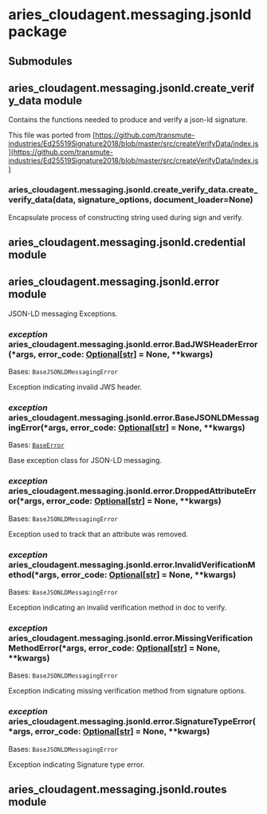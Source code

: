 # aries_cloudagent.messaging.jsonld package

## Submodules

## aries_cloudagent.messaging.jsonld.create_verify_data module

Contains the functions needed to produce and verify a json-ld signature.

This file was ported from
[https://github.com/transmute-industries/Ed25519Signature2018/blob/master/src/createVerifyData/index.js](https://github.com/transmute-industries/Ed25519Signature2018/blob/master/src/createVerifyData/index.js)


### aries_cloudagent.messaging.jsonld.create_verify_data.create_verify_data(data, signature_options, document_loader=None)
Encapsulate process of constructing string used during sign and verify.

## aries_cloudagent.messaging.jsonld.credential module

## aries_cloudagent.messaging.jsonld.error module

JSON-LD messaging Exceptions.


### _exception_ aries_cloudagent.messaging.jsonld.error.BadJWSHeaderError(\*args, error_code: [Optional](https://docs.python.org/3/library/typing.html#typing.Optional)[[str](https://docs.python.org/3/library/stdtypes.html#str)] = None, \*\*kwargs)
Bases: `BaseJSONLDMessagingError`

Exception indicating invalid JWS header.


### _exception_ aries_cloudagent.messaging.jsonld.error.BaseJSONLDMessagingError(\*args, error_code: [Optional](https://docs.python.org/3/library/typing.html#typing.Optional)[[str](https://docs.python.org/3/library/stdtypes.html#str)] = None, \*\*kwargs)
Bases: [`BaseError`](aries_cloudagent.core.md#aries_cloudagent.core.error.BaseError)

Base exception class for JSON-LD messaging.


### _exception_ aries_cloudagent.messaging.jsonld.error.DroppedAttributeError(\*args, error_code: [Optional](https://docs.python.org/3/library/typing.html#typing.Optional)[[str](https://docs.python.org/3/library/stdtypes.html#str)] = None, \*\*kwargs)
Bases: `BaseJSONLDMessagingError`

Exception used to track that an attribute was removed.


### _exception_ aries_cloudagent.messaging.jsonld.error.InvalidVerificationMethod(\*args, error_code: [Optional](https://docs.python.org/3/library/typing.html#typing.Optional)[[str](https://docs.python.org/3/library/stdtypes.html#str)] = None, \*\*kwargs)
Bases: `BaseJSONLDMessagingError`

Exception indicating an invalid verification method in doc to verify.


### _exception_ aries_cloudagent.messaging.jsonld.error.MissingVerificationMethodError(\*args, error_code: [Optional](https://docs.python.org/3/library/typing.html#typing.Optional)[[str](https://docs.python.org/3/library/stdtypes.html#str)] = None, \*\*kwargs)
Bases: `BaseJSONLDMessagingError`

Exception indicating missing verification method from signature options.


### _exception_ aries_cloudagent.messaging.jsonld.error.SignatureTypeError(\*args, error_code: [Optional](https://docs.python.org/3/library/typing.html#typing.Optional)[[str](https://docs.python.org/3/library/stdtypes.html#str)] = None, \*\*kwargs)
Bases: `BaseJSONLDMessagingError`

Exception indicating Signature type error.

## aries_cloudagent.messaging.jsonld.routes module
